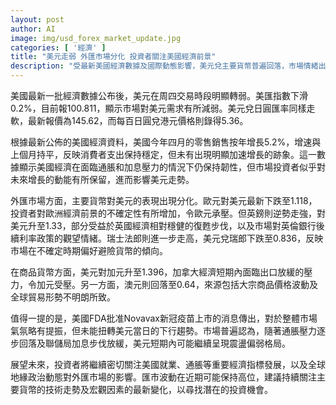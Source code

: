 ```yaml
---
layout: post
author: AI
image: img/usd_forex_market_update.jpg
categories: [ '經濟' ]
title: "美元走弱 外匯市場分化 投資者關注美國經濟前景"
description: "受最新美國經濟數據及國際動態影響，美元兌主要貨幣普遍回落，市場情緒出現分歧，各類資產匯價波動加劇，投資者關注通脹、就業及地緣政治等因素帶來的影響。"
---
```

美國最新一批經濟數據公布後，美元在周四交易時段明顯轉弱。美匯指數下滑0.2%，目前報100.811，顯示市場對美元需求有所減弱。美元兌日圓匯率同樣走軟，最新報價為145.62，而每百日圓兌港元價格則錄得5.36。

根據最新公佈的美國經濟資料，美國今年四月的零售銷售按年增長5.2%，增速與上個月持平，反映消費者支出保持穩定，但未有出現明顯加速增長的跡象。這一數據顯示美國經濟在面臨通脹和加息壓力的情況下仍保持韌性，但市場投資者似乎對未來增長的動能有所保留，進而影響美元走勢。

外匯市場方面，主要貨幣對美元的表現出現分化。歐元對美元最新下跌至1.118，投資者對歐洲經濟前景的不確定性有所增加，令歐元承壓。但英鎊則逆勢走強，對美元升至1.33，部分受益於英國經濟相對穩健的復甦步伐，以及市場對英倫銀行後續利率政策的觀望情緒。瑞士法郎則進一步走高，美元兌瑞郎下跌至0.836，反映市場在不確定時期偏好避險貨幣的傾向。

在商品貨幣方面，美元對加元升至1.396，加拿大經濟短期內面臨出口放緩的壓力，令加元受壓。另一方面，澳元則回落至0.64，來源包括大宗商品價格波動及全球貿易形勢不明朗所致。

值得一提的是，美國FDA批准Novavax新冠疫苗上市的消息傳出，對於整體市場氣氛略有提振，但未能扭轉美元當日的下行趨勢。市場普遍認為，隨著通脹壓力逐步回落及聯儲局加息步伐放緩，美元短期內可能繼續呈現震盪偏弱格局。

展望未來，投資者將繼續密切關注美國就業、通脹等重要經濟指標發展，以及全球地緣政治動態對外匯市場的影響。匯市波動在近期可能保持高位，建議持續關注主要貨幣的技術走勢及宏觀因素的最新變化，以尋找潛在的投資機會。